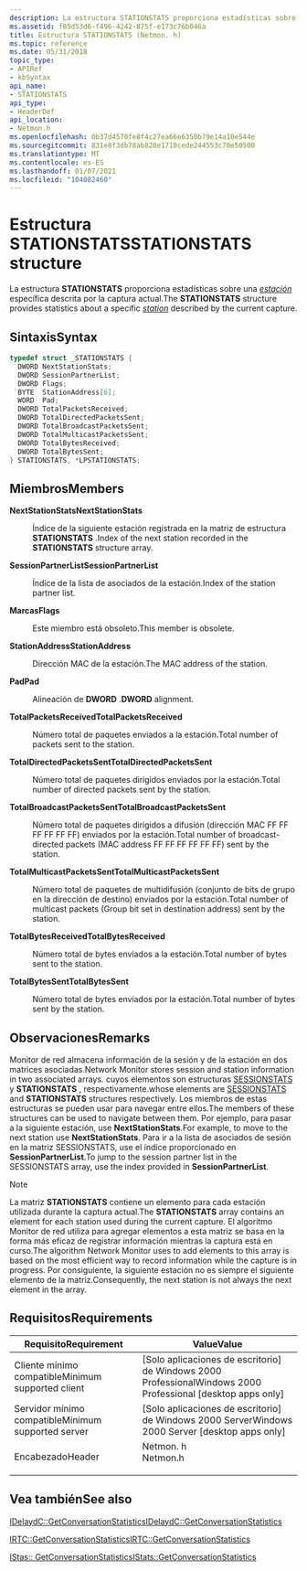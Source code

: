 ```yaml
---
description: La estructura STATIONSTATS proporciona estadísticas sobre una estación específica descrita por la captura actual.
ms.assetid: f85d53d6-f496-4242-875f-e173c76b046a
title: Estructura STATIONSTATS (Netmon. h)
ms.topic: reference
ms.date: 05/31/2018
topic_type:
- APIRef
- kbSyntax
api_name:
- STATIONSTATS
api_type:
- HeaderDef
api_location:
- Netmon.h
ms.openlocfilehash: 0b37d4570fe8f4c27ea66e6350b79e14a10e544e
ms.sourcegitcommit: 831e8f3db78ab820e1710cede244553c70e50500
ms.translationtype: MT
ms.contentlocale: es-ES
ms.lasthandoff: 01/07/2021
ms.locfileid: "104082460"
---
```

# <a name="stationstats-structure"></a><span data-ttu-id="a5edb-103">Estructura STATIONSTATS</span><span class="sxs-lookup"><span data-stu-id="a5edb-103">STATIONSTATS structure</span></span>

<span data-ttu-id="a5edb-104">La estructura **STATIONSTATS** proporciona estadísticas sobre una [*estación*](s.md) específica descrita por la captura actual.</span><span class="sxs-lookup"><span data-stu-id="a5edb-104">The **STATIONSTATS** structure provides statistics about a specific [*station*](s.md) described by the current capture.</span></span>

## <a name="syntax"></a><span data-ttu-id="a5edb-105">Sintaxis</span><span class="sxs-lookup"><span data-stu-id="a5edb-105">Syntax</span></span>


```C++
typedef struct _STATIONSTATS {
  DWORD NextStationStats;
  DWORD SessionPartnerList;
  DWORD Flags;
  BYTE  StationAddress[6];
  WORD  Pad;
  DWORD TotalPacketsReceived;
  DWORD TotalDirectedPacketsSent;
  DWORD TotalBroadcastPacketsSent;
  DWORD TotalMulticastPacketsSent;
  DWORD TotalBytesReceived;
  DWORD TotalBytesSent;
} STATIONSTATS, *LPSTATIONSTATS;
```



## <a name="members"></a><span data-ttu-id="a5edb-106">Miembros</span><span class="sxs-lookup"><span data-stu-id="a5edb-106">Members</span></span>

<dl> <dt>

<span data-ttu-id="a5edb-107">**NextStationStats**</span><span class="sxs-lookup"><span data-stu-id="a5edb-107">**NextStationStats**</span></span>
</dt> <dd>

<span data-ttu-id="a5edb-108">Índice de la siguiente estación registrada en la matriz de estructura **STATIONSTATS** .</span><span class="sxs-lookup"><span data-stu-id="a5edb-108">Index of the next station recorded in the **STATIONSTATS** structure array.</span></span>

</dd> <dt>

<span data-ttu-id="a5edb-109">**SessionPartnerList**</span><span class="sxs-lookup"><span data-stu-id="a5edb-109">**SessionPartnerList**</span></span>
</dt> <dd>

<span data-ttu-id="a5edb-110">Índice de la lista de asociados de la estación.</span><span class="sxs-lookup"><span data-stu-id="a5edb-110">Index of the station partner list.</span></span>

</dd> <dt>

<span data-ttu-id="a5edb-111">**Marcas**</span><span class="sxs-lookup"><span data-stu-id="a5edb-111">**Flags**</span></span>
</dt> <dd>

<span data-ttu-id="a5edb-112">Este miembro está obsoleto.</span><span class="sxs-lookup"><span data-stu-id="a5edb-112">This member is obsolete.</span></span>

</dd> <dt>

<span data-ttu-id="a5edb-113">**StationAddress**</span><span class="sxs-lookup"><span data-stu-id="a5edb-113">**StationAddress**</span></span>
</dt> <dd>

<span data-ttu-id="a5edb-114">Dirección MAC de la estación.</span><span class="sxs-lookup"><span data-stu-id="a5edb-114">The MAC address of the station.</span></span>

</dd> <dt>

<span data-ttu-id="a5edb-115">**Pad**</span><span class="sxs-lookup"><span data-stu-id="a5edb-115">**Pad**</span></span>
</dt> <dd>

<span data-ttu-id="a5edb-116">Alineación de **DWORD** .</span><span class="sxs-lookup"><span data-stu-id="a5edb-116">**DWORD** alignment.</span></span>

</dd> <dt>

<span data-ttu-id="a5edb-117">**TotalPacketsReceived**</span><span class="sxs-lookup"><span data-stu-id="a5edb-117">**TotalPacketsReceived**</span></span>
</dt> <dd>

<span data-ttu-id="a5edb-118">Número total de paquetes enviados a la estación.</span><span class="sxs-lookup"><span data-stu-id="a5edb-118">Total number of packets sent to the station.</span></span>

</dd> <dt>

<span data-ttu-id="a5edb-119">**TotalDirectedPacketsSent**</span><span class="sxs-lookup"><span data-stu-id="a5edb-119">**TotalDirectedPacketsSent**</span></span>
</dt> <dd>

<span data-ttu-id="a5edb-120">Número total de paquetes dirigidos enviados por la estación.</span><span class="sxs-lookup"><span data-stu-id="a5edb-120">Total number of directed packets sent by the station.</span></span>

</dd> <dt>

<span data-ttu-id="a5edb-121">**TotalBroadcastPacketsSent**</span><span class="sxs-lookup"><span data-stu-id="a5edb-121">**TotalBroadcastPacketsSent**</span></span>
</dt> <dd>

<span data-ttu-id="a5edb-122">Número total de paquetes dirigidos a difusión (dirección MAC FF FF FF FF FF FF) enviados por la estación.</span><span class="sxs-lookup"><span data-stu-id="a5edb-122">Total number of broadcast-directed packets (MAC address FF FF FF FF FF FF) sent by the station.</span></span>

</dd> <dt>

<span data-ttu-id="a5edb-123">**TotalMulticastPacketsSent**</span><span class="sxs-lookup"><span data-stu-id="a5edb-123">**TotalMulticastPacketsSent**</span></span>
</dt> <dd>

<span data-ttu-id="a5edb-124">Número total de paquetes de multidifusión (conjunto de bits de grupo en la dirección de destino) enviados por la estación.</span><span class="sxs-lookup"><span data-stu-id="a5edb-124">Total number of multicast packets (Group bit set in destination address) sent by the station.</span></span>

</dd> <dt>

<span data-ttu-id="a5edb-125">**TotalBytesReceived**</span><span class="sxs-lookup"><span data-stu-id="a5edb-125">**TotalBytesReceived**</span></span>
</dt> <dd>

<span data-ttu-id="a5edb-126">Número total de bytes enviados a la estación.</span><span class="sxs-lookup"><span data-stu-id="a5edb-126">Total number of bytes sent to the station.</span></span>

</dd> <dt>

<span data-ttu-id="a5edb-127">**TotalBytesSent**</span><span class="sxs-lookup"><span data-stu-id="a5edb-127">**TotalBytesSent**</span></span>
</dt> <dd>

<span data-ttu-id="a5edb-128">Número total de bytes enviados por la estación.</span><span class="sxs-lookup"><span data-stu-id="a5edb-128">Total number of bytes sent by the station.</span></span>

</dd> </dl>

## <a name="remarks"></a><span data-ttu-id="a5edb-129">Observaciones</span><span class="sxs-lookup"><span data-stu-id="a5edb-129">Remarks</span></span>

<span data-ttu-id="a5edb-130">Monitor de red almacena información de la sesión y de la estación en dos matrices asociadas.</span><span class="sxs-lookup"><span data-stu-id="a5edb-130">Network Monitor stores session and station information in two associated arrays.</span></span> <span data-ttu-id="a5edb-131">cuyos elementos son estructuras [SESSIONSTATS](sessionstats.md) y **STATIONSTATS** , respectivamente.</span><span class="sxs-lookup"><span data-stu-id="a5edb-131">whose elements are [SESSIONSTATS](sessionstats.md) and **STATIONSTATS** structures respectively.</span></span> <span data-ttu-id="a5edb-132">Los miembros de estas estructuras se pueden usar para navegar entre ellos.</span><span class="sxs-lookup"><span data-stu-id="a5edb-132">The members of these structures can be used to navigate between them.</span></span> <span data-ttu-id="a5edb-133">Por ejemplo, para pasar a la siguiente estación, use **NextStationStats**.</span><span class="sxs-lookup"><span data-stu-id="a5edb-133">For example, to move to the next station use **NextStationStats**.</span></span> <span data-ttu-id="a5edb-134">Para ir a la lista de asociados de sesión en la matriz SESSIONSTATS, use el índice proporcionado en **SessionPartnerList**.</span><span class="sxs-lookup"><span data-stu-id="a5edb-134">To jump to the session partner list in the SESSIONSTATS array, use the index provided in **SessionPartnerList**.</span></span>

> [!Note]  
> <span data-ttu-id="a5edb-135">La matriz **STATIONSTATS** contiene un elemento para cada estación utilizada durante la captura actual.</span><span class="sxs-lookup"><span data-stu-id="a5edb-135">The **STATIONSTATS** array contains an element for each station used during the current capture.</span></span> <span data-ttu-id="a5edb-136">El algoritmo Monitor de red utiliza para agregar elementos a esta matriz se basa en la forma más eficaz de registrar información mientras la captura está en curso.</span><span class="sxs-lookup"><span data-stu-id="a5edb-136">The algorithm Network Monitor uses to add elements to this array is based on the most efficient way to record information while the capture is in progress.</span></span> <span data-ttu-id="a5edb-137">Por consiguiente, la siguiente estación no es siempre el siguiente elemento de la matriz.</span><span class="sxs-lookup"><span data-stu-id="a5edb-137">Consequently, the next station is not always the next element in the array.</span></span>

 

## <a name="requirements"></a><span data-ttu-id="a5edb-138">Requisitos</span><span class="sxs-lookup"><span data-stu-id="a5edb-138">Requirements</span></span>



| <span data-ttu-id="a5edb-139">Requisito</span><span class="sxs-lookup"><span data-stu-id="a5edb-139">Requirement</span></span> | <span data-ttu-id="a5edb-140">Value</span><span class="sxs-lookup"><span data-stu-id="a5edb-140">Value</span></span> |
|-------------------------------------|-------------------------------------------------------------------------------------|
| <span data-ttu-id="a5edb-141">Cliente mínimo compatible</span><span class="sxs-lookup"><span data-stu-id="a5edb-141">Minimum supported client</span></span><br/> | <span data-ttu-id="a5edb-142">\[Solo aplicaciones de escritorio\] de Windows 2000 Professional</span><span class="sxs-lookup"><span data-stu-id="a5edb-142">Windows 2000 Professional \[desktop apps only\]</span></span><br/>                          |
| <span data-ttu-id="a5edb-143">Servidor mínimo compatible</span><span class="sxs-lookup"><span data-stu-id="a5edb-143">Minimum supported server</span></span><br/> | <span data-ttu-id="a5edb-144">\[Solo aplicaciones de escritorio\] de Windows 2000 Server</span><span class="sxs-lookup"><span data-stu-id="a5edb-144">Windows 2000 Server \[desktop apps only\]</span></span><br/>                                |
| <span data-ttu-id="a5edb-145">Encabezado</span><span class="sxs-lookup"><span data-stu-id="a5edb-145">Header</span></span><br/>                   | <dl> <span data-ttu-id="a5edb-146"><dt>Netmon. h</dt></span><span class="sxs-lookup"><span data-stu-id="a5edb-146"><dt>Netmon.h</dt></span></span> </dl> |



## <a name="see-also"></a><span data-ttu-id="a5edb-147">Vea también</span><span class="sxs-lookup"><span data-stu-id="a5edb-147">See also</span></span>

<dl> <dt>

[<span data-ttu-id="a5edb-148">IDelaydC::GetConversationStatistics</span><span class="sxs-lookup"><span data-stu-id="a5edb-148">IDelaydC::GetConversationStatistics</span></span>](idelaydc-getconversationstatistics.md)
</dt> <dt>

[<span data-ttu-id="a5edb-149">IRTC::GetConversationStatistics</span><span class="sxs-lookup"><span data-stu-id="a5edb-149">IRTC::GetConversationStatistics</span></span>](irtc-getconversationstatistics.md)
</dt> <dt>

[<span data-ttu-id="a5edb-150">IStas:: GetConversationStatistics</span><span class="sxs-lookup"><span data-stu-id="a5edb-150">IStats::GetConversationStatistics</span></span>](istats-getconversationstatistics.md)
</dt> </dl>

 

 




